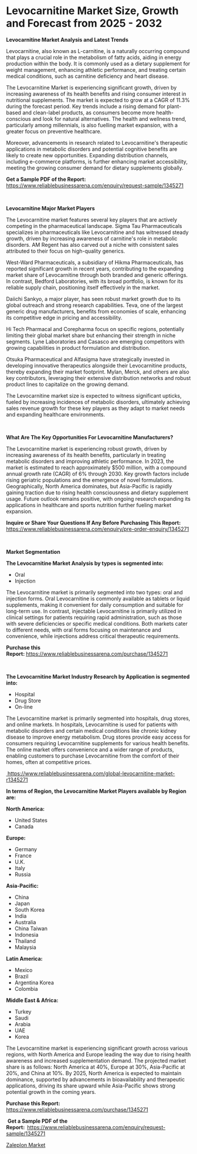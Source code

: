 <p><h1>Levocarnitine Market Size, Growth and Forecast from 2025 - 2032</h1></p><p><strong>Levocarnitine Market Analysis and Latest Trends</strong></p>
<p><p>Levocarnitine, also known as L-carnitine, is a naturally occurring compound that plays a crucial role in the metabolism of fatty acids, aiding in energy production within the body. It is commonly used as a dietary supplement for weight management, enhancing athletic performance, and treating certain medical conditions, such as carnitine deficiency and heart disease.</p><p>The Levocarnitine Market is experiencing significant growth, driven by increasing awareness of its health benefits and rising consumer interest in nutritional supplements. The market is expected to grow at a CAGR of 11.3% during the forecast period. Key trends include a rising demand for plant-based and clean-label products, as consumers become more health-conscious and look for natural alternatives. The health and wellness trend, particularly among millennials, is also fuelling market expansion, with a greater focus on preventive healthcare.</p><p>Moreover, advancements in research related to Levocarnitine's therapeutic applications in metabolic disorders and potential cognitive benefits are likely to create new opportunities. Expanding distribution channels, including e-commerce platforms, is further enhancing market accessibility, meeting the growing consumer demand for dietary supplements globally.</p></p>
<p><strong>Get a Sample PDF of the Report:&nbsp;</strong> <a href="https://www.reliablebusinessarena.com/enquiry/request-sample/1345271?utm_campaign=2936&utm_medium=2&utm_source=Github&utm_content=ia&utm_term=08032025&utm_id=levocarnitine">https://www.reliablebusinessarena.com/enquiry/request-sample/1345271</a></p>
<p>&nbsp;</p>
<p><strong>Levocarnitine Major Market Players</strong></p>
<p><p>The Levocarnitine market features several key players that are actively competing in the pharmaceutical landscape. Sigma Tau Pharmaceuticals specializes in pharmaceuticals like Levocarnitine and has witnessed steady growth, driven by increasing awareness of carnitine's role in metabolic disorders. AM Regent has also carved out a niche with consistent sales attributed to their focus on high-quality generics. </p><p>West-Ward Pharmaceuticals, a subsidiary of Hikma Pharmaceuticals, has reported significant growth in recent years, contributing to the expanding market share of Levocarnitine through both branded and generic offerings. In contrast, Bedford Laboratories, with its broad portfolio, is known for its reliable supply chain, positioning itself effectively in the market.</p><p>Daiichi Sankyo, a major player, has seen robust market growth due to its global outreach and strong research capabilities. Teva, one of the largest generic drug manufacturers, benefits from economies of scale, enhancing its competitive edge in pricing and accessibility.</p><p>Hi Tech Pharmacal and Corepharma focus on specific regions, potentially limiting their global market share but enhancing their strength in niche segments. Lyne Laboratories and Casasco are emerging competitors with growing capabilities in product formulation and distribution.</p><p>Otsuka Pharmaceutical and Alfasigma have strategically invested in developing innovative therapeutics alongside their Levocarnitine products, thereby expanding their market footprint. Mylan, Merck, and others are also key contributors, leveraging their extensive distribution networks and robust product lines to capitalize on the growing demand.</p><p>The Levocarnitine market size is expected to witness significant upticks, fueled by increasing incidences of metabolic disorders, ultimately achieving sales revenue growth for these key players as they adapt to market needs and expanding healthcare environments.</p></p>
<p>&nbsp;</p>
<p><strong>What Are The Key Opportunities For Levocarnitine Manufacturers?</strong></p>
<p><p>The Levocarnitine market is experiencing robust growth, driven by increasing awareness of its health benefits, particularly in treating metabolic disorders and improving athletic performance. In 2023, the market is estimated to reach approximately $500 million, with a compound annual growth rate (CAGR) of 6% through 2030. Key growth factors include rising geriatric populations and the emergence of novel formulations. Geographically, North America dominates, but Asia-Pacific is rapidly gaining traction due to rising health consciousness and dietary supplement usage. Future outlook remains positive, with ongoing research expanding its applications in healthcare and sports nutrition further fueling market expansion.</p></p>
<p><strong>Inquire or Share Your Questions If Any Before Purchasing This Report:</strong> <a href="https://www.reliablebusinessarena.com/enquiry/pre-order-enquiry/1345271?utm_campaign=2936&utm_medium=2&utm_source=Github&utm_content=ia&utm_term=08032025&utm_id=levocarnitine">https://www.reliablebusinessarena.com/enquiry/pre-order-enquiry/1345271</a></p>
<p>&nbsp;</p>
<p><strong>Market Segmentation</strong></p>
<p><strong>The Levocarnitine Market Analysis by types is segmented into:</strong></p>
<p><ul><li>Oral</li><li>Injection</li></ul></p>
<p><p>The Levocarnitine market is primarily segmented into two types: oral and injection forms. Oral Levocarnitine is commonly available as tablets or liquid supplements, making it convenient for daily consumption and suitable for long-term use. In contrast, injectable Levocarnitine is primarily utilized in clinical settings for patients requiring rapid administration, such as those with severe deficiencies or specific medical conditions. Both markets cater to different needs, with oral forms focusing on maintenance and convenience, while injections address critical therapeutic requirements.</p></p>
<p><strong>Purchase this Report:&nbsp;</strong><a href="https://www.reliablebusinessarena.com/purchase/1345271?utm_campaign=2936&utm_medium=2&utm_source=Github&utm_content=ia&utm_term=08032025&utm_id=levocarnitine">https://www.reliablebusinessarena.com/purchase/1345271</a></p>
<p>&nbsp;</p>
<p><strong>The Levocarnitine Market Industry Research by Application is segmented into:</strong></p>
<p><ul><li>Hospital</li><li>Drug Store</li><li>On-line</li></ul></p>
<p><p>The Levocarnitine market is primarily segmented into hospitals, drug stores, and online markets. In hospitals, Levocarnitine is used for patients with metabolic disorders and certain medical conditions like chronic kidney disease to improve energy metabolism. Drug stores provide easy access for consumers requiring Levocarnitine supplements for various health benefits. The online market offers convenience and a wider range of products, enabling customers to purchase Levocarnitine from the comfort of their homes, often at competitive prices.</p></p>
<p><a href="https://www.reliablebusinessarena.com/global-levocarnitine-market-r1345271?utm_campaign=2936&utm_medium=2&utm_source=Github&utm_content=ia&utm_term=08032025&utm_id=levocarnitine">&nbsp;https://www.reliablebusinessarena.com/global-levocarnitine-market-r1345271</a></p>
<p><strong>In terms of Region, the Levocarnitine Market Players available by Region are:</strong></p>
<p>
    <p> <strong> North America: </strong>
        <ul>
            <li>United States</li>
            <li>Canada</li>
        </ul>
        </p> 
    <p> <strong> Europe: </strong>
        <ul>
            <li>Germany</li>
            <li>France</li>
            <li>U.K.</li>
            <li>Italy</li>
            <li>Russia</li>
        </ul>
        </p> 
    <p> <strong> Asia-Pacific: </strong>
        <ul>
            <li>China</li>
            <li>Japan</li>
            <li>South Korea</li>
            <li>India</li>
            <li>Australia</li>
            <li>China Taiwan</li>
            <li>Indonesia</li>
            <li>Thailand</li>
            <li>Malaysia</li>
        </ul>
        </p> 
    <p> <strong> Latin America: </strong>
        <ul>
            <li>Mexico</li>
            <li>Brazil</li>
            <li>Argentina Korea</li>
            <li>Colombia</li>
        </ul>
        </p> 
    <p> <strong> Middle East & Africa: </strong>
        <ul>
            <li>Turkey</li>
            <li>Saudi</li>
            <li>Arabia</li>
            <li>UAE</li>
            <li>Korea</li>
        </ul>
    </p>
    </p>
<p><p>The Levocarnitine market is experiencing significant growth across various regions, with North America and Europe leading the way due to rising health awareness and increased supplementation demand. The projected market share is as follows: North America at 40%, Europe at 30%, Asia-Pacific at 20%, and China at 10%. By 2025, North America is expected to maintain dominance, supported by advancements in bioavailability and therapeutic applications, driving its share upward while Asia-Pacific shows strong potential growth in the coming years.</p></p>
<p><strong>Purchase this Report: </strong><a href="https://www.reliablebusinessarena.com/purchase/1345271?utm_campaign=2936&utm_medium=2&utm_source=Github&utm_content=ia&utm_term=08032025&utm_id=levocarnitine">https://www.reliablebusinessarena.com/purchase/1345271</a></p>
<p>&nbsp;<strong>Get a Sample PDF of the Report:&nbsp;&nbsp;</strong><a href="https://www.reliablebusinessarena.com/enquiry/request-sample/1345271?utm_campaign=2936&utm_medium=2&utm_source=Github&utm_content=ia&utm_term=08032025&utm_id=levocarnitine">https://www.reliablebusinessarena.com/enquiry/request-sample/1345271</a></p>
<p><strong></strong></p>
<p><p><a href="https://github.com/zanoligarav/Market-Research-Report-List-1/blob/main/zaleplon-market.md?utm_campaign=2936&utm_medium=2&utm_source=Github&utm_content=ia&utm_term=08032025&utm_id=levocarnitine">Zaleplon Market</a></p></p>